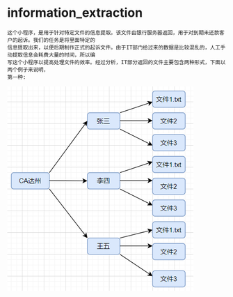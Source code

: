 # information_extraction
    这个小程序，是用于针对特定文件的信息提取。该文件由银行服务器返回，用于对到期未还款客户的起诉。我们的任务是将里面特定的  
    信息提取出来，以便后期制作正式的起诉文件。由于IT部门给过来的数据是比较混乱的，人工手动提取信息会耗费大量的时间，所以编  
    写这个小程序以提高处理文件的效率。经过分析，IT部分返回的文件主要包含两种形式，下面以两个例子来说明，  
    第一种:  
![](https://github.com/791092214/information_extraction/blob/master/1586338081(1).png?raw=true)
